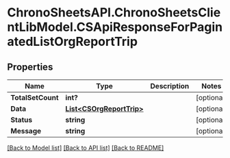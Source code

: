 # ChronoSheetsAPI.ChronoSheetsClientLibModel.CSApiResponseForPaginatedListOrgReportTrip
## Properties

Name | Type | Description | Notes
------------ | ------------- | ------------- | -------------
**TotalSetCount** | **int?** |  | [optional] 
**Data** | [**List&lt;CSOrgReportTrip&gt;**](CSOrgReportTrip.md) |  | [optional] 
**Status** | **string** |  | [optional] 
**Message** | **string** |  | [optional] 

[[Back to Model list]](../README.md#documentation-for-models) [[Back to API list]](../README.md#documentation-for-api-endpoints) [[Back to README]](../README.md)

